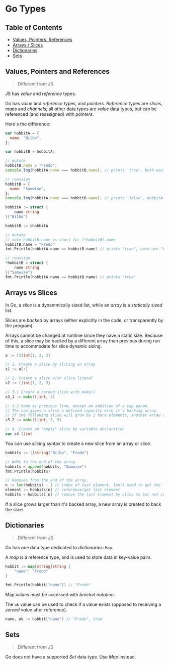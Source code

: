 # Go Types

## Table of Contents

- [Values, Pointers, References](#values-pointers-and-references)
- [Arrays / Slices](#arrays-vs-slices)
- [Dictionaries](#dictionaries)
- [Sets](#sets)

## Values, Pointers and References

> Different from JS

JS has _value_ and _reference_ types.

Go has _value_ and _reference_ types, and _pointers_. _Reference_ types are _slices_, _maps_ and _channels_; all other data types are _value_ data types, but can be referenced (and reassigned) with _pointers_.

Here's the difference:

```js
var hobbitA = {
  name: "Bilbo",
};

var hobbitB = hobbitA;

// mutate
hobbitB.name = "Frodo";
console.log(hobbitA.name === hobbitB.name); // prints 'true', both would be "Frodo"

// reassign
hobbitB = {
  name: "Samwise",
};
console.log(hobbitA.name === hobbitB.name); // prints 'false', hobbitA.name === "Frodo", while hobbitB.name === "Samwise"
```

```go
hobbitA := struct {
    name string
}{"Bilbo"}

hobbitB := &hobbitA

// mutate
// note hobbitB.name is short for (*hobbitB).name
hobbitB.name = "Frodo"
fmt.Println(hobbitA.name == hobbitB.name) // prints "true", both are "Frodo"

// reassign
*hobbitB = struct {
    name string
}{"Samwise"}
fmt.Println(hobbitA.name == hobbitB.name) // prints "true"
```

## Arrays vs Slices

In Go, a _slice_ is a dynammically sized list, while an _array_ is a _statically_ sized list.

Slices are _backed_ by arrays (either explicitly in the code, or transparently by the program).

Arrays cannot be changed at runtime since they have a static size. Because of this, a slice may be backed by a different array than previous during run time to accommodate for slice dynamic sizing.

```go
a := [3]int{1, 2, 3}

// 1. Create a slice by slicing an array
s1 := a[:]

// 2. Create a slice with slice literal
s2 := []int{1, 2, 3}

// 3.1 Create a zeroed slice with make()
s3_1 := make([]int, 3)

// 3.2 Same as previous line, except an addition of a cap param.
// The cap gives a slice a defined capacity with it's backing array.
// If the following slice will grow by 2 more elements, another array allocation will NOT be performed.
s3_2 := make([]int, 3, 5)

// 4. Create an "empty" slice by variable declaration
var s4 []int
```

You can use _slicing_ syntax to create a new slice from an array or slice.

```go
hobbits := []string{"Bilbo", "Frodo"}

// Adds to the end of the array.
hobbits = append(hobbits, "Samwise")
fmt.Println(hobbits)

// Removes from the end of the array.
n := len(hobbits) - 1 // index of last element, len() used to get the length of an array/slice
element := hobbits[n] // reference/get last element
hobbits = hobbits[:n] // remove the last element by slice to but not including given index
```

If a slice grows larger than it's backed array, a new array is created to back the slice.

## Dictionaries

> Different from JS

Go has one data type dedicated to _dictionaries_: `Map`.

A _map_ is a reference type, and is used to store data in key-value pairs.

```go
hobbit := map[string]string {
    "name": "Frodo"
}

fmt.Println(hobbit["name"]) // "Frodo"
```

Map values must be accessed with _bracket notation_.

The `ok` value can be used to check if a value exists (opposed to receiving a _zeroed value_ after reference).

```go
name, ok := hobbit["name"] // "Frodo", true
```

## Sets

> Different from JS

Go does not have a supported _Set_ data type. Use _Map_ instead.
